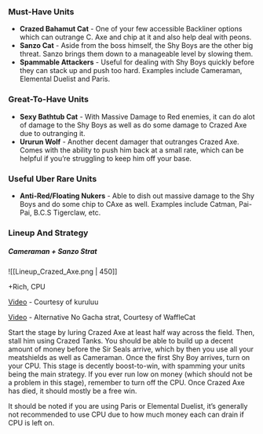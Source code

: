### Must-Have Units
- **Crazed Bahamut Cat** - One of your few accessible Backliner options which can outrange C. Axe and chip at it and also help deal with peons.
- **Sanzo Cat** - Aside from the boss himself, the Shy Boys are the other big threat. Sanzo brings them down to a manageable level by slowing them.  
- **Spammable Attackers** - Useful for dealing with Shy Boys quickly before they can stack up and push too hard. Examples include Cameraman, Elemental Duelist and Paris.

### Great-To-Have Units
- **Sexy Bathtub Cat** - With Massive Damage to Red enemies, it can do alot of damage to the Shy Boys as well as do some damage to Crazed Axe due to outranging it.
- **Ururun Wolf** - Another decent damager that outranges Crazed Axe. Comes with the ability to push him back at a small rate, which can be helpful if you’re struggling to keep him off your base.  

### Useful Uber Rare Units
- **Anti-Red/Floating Nukers** - Able to dish out massive damage to the Shy Boys and do some chip to CAxe as well. Examples include Catman, Pai-Pai, B.C.S Tigerclaw, etc.  

### Lineup And Strategy
##### Cameraman + Sanzo Strat
![[Lineup_Crazed_Axe.png | 450]]

+Rich, CPU  
  
[Video](https://www.youtube.com/watch?v=9pl0evcnzGo) - Courtesy of kuruluu

[Video](https://www.youtube.com/watch?v=3pQIrlgRAaw&t=314s) - Alternative No Gacha strat, Courtesy of WaffleCat

Start the stage by luring Crazed Axe at least half way across the field. Then, stall him using Crazed Tanks. You should be able to build up a decent amount of money before the Sir Seals arrive, which by then you use all your meatshields as well as Cameraman. Once the first Shy Boy arrives, turn on your CPU. This stage is decently boost-to-win, with spamming your units being the main strategy. If you ever run low on money (which should not be a problem in this stage), remember to turn off the CPU. Once Crazed Axe has died, it should mostly be a free win.
  
It should be noted if you are using Paris or Elemental Duelist, it’s generally not recommended to use CPU due to how much money each can drain if CPU is left on.  